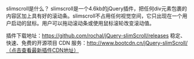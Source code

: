 slimscroll是什么？ 
slimscroll是一个4.6kb的jQuery插件，把任何div元素包裹的内容区加上具有好的滚动条。slimscroll不占用任何视觉空间，它只出现在一个用户启动的鼠标。用户可以拖动滚动条或使用鼠标滚轮改变滚动值。

插件下载地址：https://github.com/rochal/jQuery-slimScroll/releases 
稳定、快速、免费的开源项目 CDN 服务：http://www.bootcdn.cn/jQuery-slimScroll/（点击查看最新插件CDN地址）